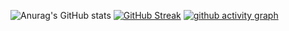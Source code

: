 ![Anurag's GitHub stats](https://github-readme-stats.vercel.app/api?username=TMG8047KG&show_icons=true&hide_border=true&title_color=6D07DA&bg_color=0F011E&text_color=D5B0FD)
[![GitHub Streak](https://github-readme-streak-stats.herokuapp.com/?user=TMG8047KG&background=0F011E&currStreakNum=D5B0FD&ring=6D07DA&sideNums=CA9CFC&stroke=9639F9&fire=6D07DA&currStreakLabel=6D07DA&sideLabels=C088FB&dates=EAD8FE&hide_border=true&date_format=j%2Fn%5B%2FY%5D)](https://github.com/DenverCoder1/github-readme-streak-stats)
[![github activity graph](https://activity-graph.herokuapp.com/graph?username=TMG8047KG&bg_color=0F011E&color=D5B0FD&line=6D07DA&point=A860FB&area=true&hide_border=true)](https://github.com/ashutosh00710/github-readme-activity-graph)
